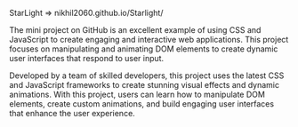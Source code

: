 StarLight => nikhil2060.github.io/Starlight/


The mini project on GitHub is an excellent example of using CSS and JavaScript to create engaging and interactive web applications. This project focuses on manipulating and animating DOM elements to create dynamic user interfaces that respond to user input.

Developed by a team of skilled developers, this project uses the latest CSS and JavaScript frameworks to create stunning visual effects and dynamic animations. With this project, users can learn how to manipulate DOM elements, create custom animations, and build engaging user interfaces that enhance the user experience.
